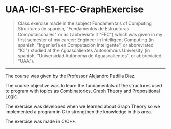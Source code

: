 # UAA-ICI-S1-FEC-GraphExercise

> Class exercise made in the subject Fundamentals of Computing Structures (in spanish, "Fundamentos de Estructuras Computaiconales" or as I abbreviate it "FEC") which was given in my first semester of my career: Engineer in Intelligent Computing (in spanish, "Ingeniería en Computación Inteligente", or abbreviated "ICI") studied at the Aguascalientes Autonomous University (in spanish, "Universidad Autónoma de Aguascalientes", or abbreviated "UAA").

---

The course was given by the Professor Alejandro Padilla Díaz.

The course objective was to learn the fundamentals of the structures used to program with topics as Combinatorics, Graph Theory and Propositional Logic.

The exercise was developed when we learned about Graph Theory so we implemented a program in C to strengthen the knowledge in this area.

The exercise was made in C/C++.
